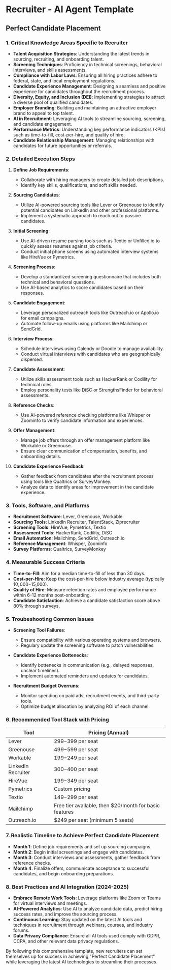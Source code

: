  # Recruiter - AI Agent Template

## Perfect Candidate Placement

### 1. Critical Knowledge Areas Specific to Recruiter

- **Talent Acquisition Strategies**: Understanding the latest trends in sourcing, recruiting, and onboarding talent.
- **Screening Techniques**: Proficiency in technical screenings, behavioral interviews, and skills assessments.
- **Compliance with Labor Laws**: Ensuring all hiring practices adhere to federal, state, and local employment regulations.
- **Candidate Experience Management**: Designing a seamless and positive experience for candidates throughout the recruitment process.
- **Diversity, Equity, and Inclusion (DEI)**: Implementing strategies to attract a diverse pool of qualified candidates.
- **Employer Branding**: Building and maintaining an attractive employer brand to appeal to top talent.
- **AI in Recruitment**: Leveraging AI tools to streamline sourcing, screening, and candidate engagement.
- **Performance Metrics**: Understanding key performance indicators (KPIs) such as time-to-fill, cost-per-hire, and quality of hire.
- **Candidate Relationship Management**: Managing relationships with candidates for future opportunities or referrals.

### 2. Detailed Execution Steps

1. **Define Job Requirements**:
   - Collaborate with hiring managers to create detailed job descriptions.
   - Identify key skills, qualifications, and soft skills needed.

2. **Sourcing Candidates**:
   - Utilize AI-powered sourcing tools like Lever or Greenouse to identify potential candidates on LinkedIn and other professional platforms.
   - Implement a systematic approach to reach out to passive candidates.

3. **Initial Screening**:
   - Use AI-driven resume parsing tools such as Textio or Unfilled.io to quickly assess resumes against job criteria.
   - Conduct initial phone screens using automated interview systems like HireVue or Pymetrics.

4. **Screening Process**:
   - Develop a standardized screening questionnaire that includes both technical and behavioral questions.
   - Use AI-based analytics to score candidates based on their responses.

5. **Candidate Engagement**:
   - Leverage personalized outreach tools like Outreach.io or Apollo.io for email campaigns.
   - Automate follow-up emails using platforms like Mailchimp or SendGrid.

6. **Interview Process**:
   - Schedule interviews using Calendy or Doodle to manage availability.
   - Conduct virtual interviews with candidates who are geographically dispersed.

7. **Candidate Assessment**:
   - Utilize skills assessment tools such as HackerRank or Codility for technical roles.
   - Employ personality tests like DiSC or StrengthsFinder for behavioral assessments.

8. **Reference Checks**:
   - Use AI-powered reference checking platforms like Whisper or Zoominfo to verify candidate information and experiences.

9. **Offer Management**:
   - Manage job offers through an offer management platform like Workable or Greenouse.
   - Ensure clear communication of compensation, benefits, and onboarding details.

10. **Candidate Experience Feedback**:
    - Gather feedback from candidates after the recruitment process using tools like Qualtrics or SurveyMonkey.
    - Analyze data to identify areas for improvement in the candidate experience.

### 3. Tools, Software, and Platforms

- **Recruitment Software**: Lever, Greenouse, Workable
- **Sourcing Tools**: LinkedIn Recruiter, TalentStack, Ziprecruiter
- **Screening Tools**: HireVue, Pymetrics, Textio
- **Assessment Tools**: HackerRank, Codility, DiSC
- **Email Automation**: Mailchimp, SendGrid, Outreach.io
- **Reference Management**: Whisper, Zoominfo
- **Survey Platforms**: Qualtrics, SurveyMonkey

### 4. Measurable Success Criteria

- **Time-to-Fill**: Aim for a median time-to-fill of less than 30 days.
- **Cost-per-Hire**: Keep the cost-per-hire below industry average (typically $10,000-$15,000).
- **Quality of Hire**: Measure retention rates and employee performance within 6-12 months post-onboarding.
- **Candidate Satisfaction**: Achieve a candidate satisfaction score above 80% through surveys.

### 5. Troubeshooting Common Issues

- **Screening Tool Failures**:
  - Ensure compatibility with various operating systems and browsers.
  - Regulary update the screening software to patch vulnerabilities.

- **Candidate Experience Bottenecks**:
  - Identify bottenecks in communication (e.g., delayed responses, unclear timelines).
  - Implement automated reminders and updates for candidates.

- **Recruitment Budget Overruns**:
  - Monitor spending on paid ads, recruitment events, and third-party tools.
  - Optimize budget allocation by analyzing ROI of each channel.

### 6. Recommended Tool Stack with Pricing

| Tool            | Pricing (Annual)                |
|-----------------|----------------------------------|
| Lever           | $299-$399 per seat               |
| Greenouse      | $499-$599 per seat               |
| Workable        | $199-$249 per seat               |
| LinkedIn Recruiter | $300-$400 per seat             |
| HireVue         | $199-$349 per seat               |
| Pymetrics       | Custom pricing                   |
| Textio          | $149-$299 per seat               |
| Mailchimp       | Free tier available, then $20/month for basic features |
| Outreach.io     | $249 per seat (minimum 5 seats)   |

### 7. Realistic Timeline to Achieve Perfect Candidate Placement

- **Month 1**: Define job requirements and set up sourcing campaigns.
- **Month 2**: Begin initial screenings and engage with candidates.
- **Month 3**: Conduct interviews and assessments, gather feedback from reference checks.
- **Month 4**: Finalize offers, communicate acceptance to successful candidates, and begin onboarding preparations.

### 8. Best Practices and AI Integration (2024-2025)

- **Embrace Remote Work Tools**: Leverage platforms like Zoom or Teams for virtual interviews and meetings.
- **AI-Powered Analytics**: Use AI to analyze candidate data, predict hiring success rates, and improve the sourcing process.
- **Continuous Learning**: Stay updated on the latest AI tools and techniques in recruitment through webinars, courses, and industry forums.
- **Data Privacy Compliance**: Ensure all AI tools used comply with GDPR, CCPA, and other relevant data privacy regulations.

By following this comprehensive template, new recruiters can set themselves up for success in achieving "Perfect Candidate Placement" while leveraging the latest AI technologies to streamline their processes.

